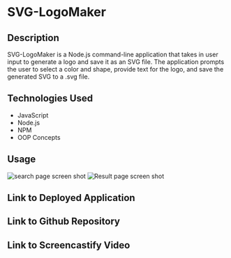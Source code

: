# SVG-LogoMaker

## Description

SVG-LogoMaker is a Node.js command-line application that takes in user input to generate a logo and save it as an SVG file. The application prompts the user to select a color and shape, provide text for the logo, and save the generated SVG to a .svg file.

## Technologies Used

 * JavaScript
 * Node.js
 * NPM
 * OOP Concepts

## Usage

   <img src="assets\images\screenshots\SS-SearchPage.png" alt="search page screen shot">
   <img src="assets\images\screenshots\SS-ResultPage.png" alt="Result page screen shot">

## Link to Deployed Application

## Link to Github Repository

## Link to Screencastify Video